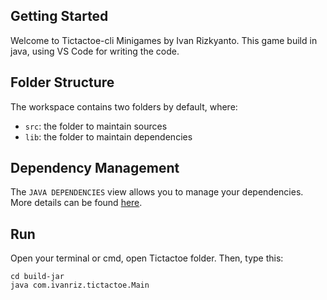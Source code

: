 ## Getting Started

Welcome to Tictactoe-cli Minigames by Ivan Rizkyanto. This game build in java, using VS Code for writing the code.

## Folder Structure

The workspace contains two folders by default, where:

- `src`: the folder to maintain sources
- `lib`: the folder to maintain dependencies

## Dependency Management

The `JAVA DEPENDENCIES` view allows you to manage your dependencies. More details can be found [here](https://github.com/microsoft/vscode-java-pack/blob/master/release-notes/v0.9.0.md#work-with-jar-files-directly).

## Run

Open your terminal or cmd, open Tictactoe folder. Then, type this:
```
cd build-jar
java com.ivanriz.tictactoe.Main
```
